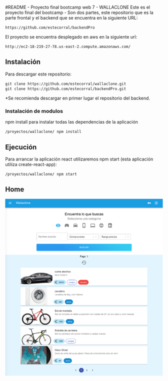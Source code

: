 #README - Proyecto final bootcamp web 7 - WALLACLONE
Este es el proyecto final del bootcamp - Son dos partes, este repositorio que es la parte frontal
y el backend que se encuentra en la siguiente URL:
```
https://github.com/estecorral/backendPro
```

El proyecto se encuentra desplegado en aws en la siguiente url:
```
http://ec2-18-219-27-78.us-east-2.compute.amazonaws.com/
```

## Instalación
Para descargar este repositorio:

```
git clone https://github.com/estecorral/wallaclone.git
git clone https://github.com/estecorral/backendPro.git
```

*Se recomienda descargar en primer lugar el repositorio del backend.

### Instalación de modulos
npm install para instalar todas las dependencias de la aplicación
```
/proyectos/wallaclone/ npm install
```

## Ejecución
Para arrancar la aplicación react utilizaremos npm start (esta aplicación utiliza create-react-app):
```
/proyectos/wallaclone/ npm start
```

## Home
![Imagen home](./public/capturaApp.png)